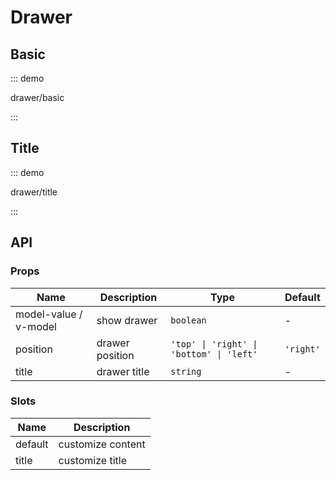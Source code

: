 # Drawer

## Basic

::: demo

drawer/basic

:::

## Title

::: demo

drawer/title

:::

## API

### Props

| Name                  | Description     | Type                                     | Default   |
| --------------------- | --------------- | ---------------------------------------- | --------- |
| model-value / v-model | show drawer     | `boolean`                                | -         |
| position              | drawer position | `'top' \| 'right' \| 'bottom' \| 'left'` | `'right'` |
| title                 | drawer title    | `string`                                 | -         |

### Slots

| Name    | Description       |
| ------- | ----------------- |
| default | customize content |
| title   | customize title   |
